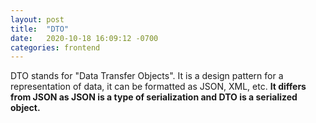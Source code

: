 ```yaml
---
layout: post
title:  "DTO"
date:   2020-10-18 16:09:12 -0700
categories: frontend
---
```

DTO stands for "Data Transfer Objects". It is a design pattern for a representation of data, it can be formatted as JSON, XML, etc. __It differs from JSON as JSON is a type of serialization and DTO is a serialized object.__ 